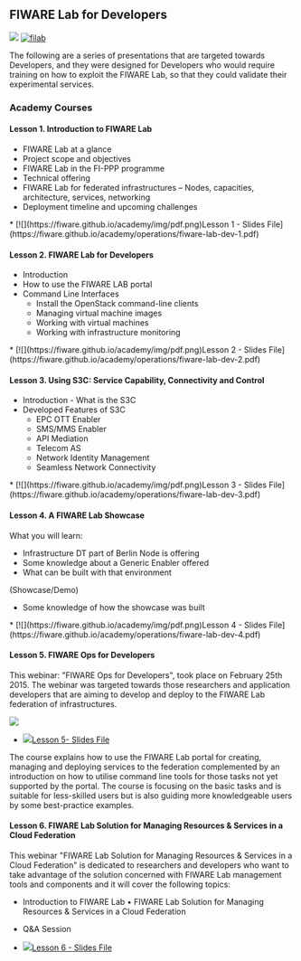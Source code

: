 <h2>FIWARE Lab for Developers</h2>

[![](https://nexus.lab.fiware.org/repository/raw/public/badges/chapters/operations.svg)](https://www.fiware.org/)
[![filab](https://img.shields.io/badge/tag-filab-orange.svg?logo=stackoverflow)](http://stackoverflow.com/questions/tagged/filab)

The following are a series of presentations that are targeted towards Developers, and they were designed for Developers who would require training on how to exploit the FIWARE Lab, so that they could validate their experimental services.


<h3>Academy Courses</h3>

<h4>Lesson 1. Introduction to FIWARE Lab</h4>

* FIWARE Lab at a glance
* Project scope and objectives
* FIWARE Lab in the FI-PPP programme
* Technical offering
* FIWARE Lab for federated infrastructures
    – Nodes, capacities, architecture, services, networking
* Deployment timeline and upcoming challenges

<span/>
* [![](https://fiware.github.io/academy/img/pdf.png)Lesson 1 - Slides File](https://fiware.github.io/academy/operations/fiware-lab-dev-1.pdf)

<h4>Lesson 2. FIWARE Lab for Developers</h4>

* Introduction
* How to use the FIWARE LAB portal
* Command Line Interfaces
    * Install the OpenStack command-line clients
    * Managing virtual machine images
    * Working with virtual machines
    * Working with infrastructure monitoring

<span/>
* [![](https://fiware.github.io/academy/img/pdf.png)Lesson 2 - Slides File](https://fiware.github.io/academy/operations/fiware-lab-dev-2.pdf)

<h4>Lesson 3. Using S3C: Service Capability, Connectivity and Control</h4>

* Introduction - What is the S3C
* Developed Features of S3C
    * EPC OTT Enabler
    * SMS/MMS Enabler
    * API Mediation
    * Telecom AS
    * Network Identity Management
    * Seamless Network Connectivity

<span/>
* [![](https://fiware.github.io/academy/img/pdf.png)Lesson 3 - Slides File](https://fiware.github.io/academy/operations/fiware-lab-dev-3.pdf)

<h4>Lesson 4. A FIWARE Lab Showcase</h4>

What you will learn:

* Infrastructure DT part of Berlin Node is offering
* Some knowledge about a Generic Enabler offered
* What can be built with that environment

(Showcase/Demo)

*  Some knowledge of how the showcase was built

<span/>
* [![](https://fiware.github.io/academy/img/pdf.png)Lesson 4 - Slides File](https://fiware.github.io/academy/operations/fiware-lab-dev-4.pdf)




<h4>Lesson 5. FIWARE Ops for Developers</h4>

This webinar: "FIWARE Ops for Developers", took place on February 25th 2015. The webinar was targeted towards those researchers and application developers that are aiming to develop and deploy to the FIWARE Lab federation of infrastructures.

[![](http://img.youtube.com/vi/AwYgQmyF50k/0.jpg)](https://www.youtube.com/watch?v=AwYgQmyF50k "FIWARE Ops for Developers")

* [![](https://fiware.github.io/academy/img/pdf.png)Lesson 5- Slides File](https://fiware.github.io/academy/operations/fiware-lab-dev-5.pdf)

The course explains how to use the FIWARE Lab portal for creating, managing and deploying services to the federation complemented by an introduction on how to utilise command line tools for those tasks not yet supported by the portal. The course is focusing on the basic tasks and is suitable for less-skilled users but is also guiding more knowledgeable users by some best-practice examples.


<h4>Lesson 6. FIWARE Lab Solution for Managing Resources & Services in a Cloud Federation</h4>

This webinar "FIWARE Lab Solution for Managing Resources & Services in a Cloud Federation" is dedicated to researchers and developers who want to take advantage of the solution concerned with FIWARE Lab management tools and components and it will cover the following topics:

* Introduction to FIWARE Lab • FIWARE Lab Solution for Managing Resources & Services in a Cloud Federation
* Q&A Session

* [![](https://fiware.github.io/academy/img/pdf.png)Lesson 6 - Slides File](https://fiware.github.io/academy/operations/fiware-lab-dev-6.pdf)

